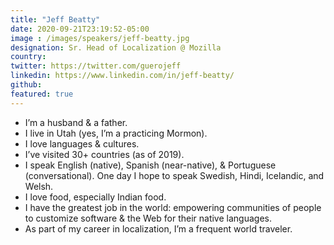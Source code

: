 ```yaml
---
title: "Jeff Beatty"
date: 2020-09-21T23:19:52-05:00
image : /images/speakers/jeff-beatty.jpg
designation: Sr. Head of Localization @ Mozilla
country: 
twitter: https://twitter.com/guerojeff
linkedin: https://www.linkedin.com/in/jeff-beatty/
github: 
featured: true
---
```


* I’m a husband & a father.
* I live in Utah (yes, I’m a practicing Mormon).
* I love languages & cultures.
* I’ve visited 30+ countries (as of 2019).
* I speak English (native), Spanish (near-native), & Portuguese (conversational). One day I hope to speak Swedish, Hindi, Icelandic, and Welsh.
* I love food, especially Indian food.
* I have the greatest job in the world: empowering communities of people to customize software & the Web for their native languages.
* As part of my career in localization, I’m a frequent world traveler. 
